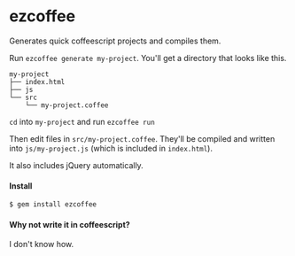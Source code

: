 # ezcoffee

Generates quick coffeescript projects and compiles them.

Run `ezcoffee generate my-project`. You'll get a directory that looks like this.

```
my-project
├── index.html
├── js
└── src
    └── my-project.coffee
```

`cd` into `my-project` and run `ezcoffee run`

Then edit files in `src/my-project.coffee`. They'll be compiled and written into `js/my-project.js` (which is included in `index.html`).

It also includes jQuery automatically.

#### Install

```sh
$ gem install ezcoffee
```

#### Why not write it in coffeescript?

I don't know how.
